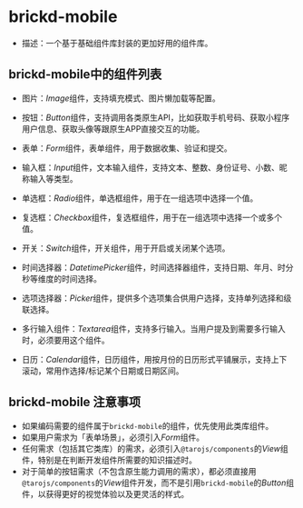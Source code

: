 # brickd-mobile
- 描述：一个基于基础组件库封装的更加好用的组件库。

## brickd-mobile中的组件列表
- 图片：*Image*组件，支持填充模式、图片懒加载等配置。
- 按钮：*Button*组件，支持调用各类原生API，比如获取手机号码、获取小程序用户信息、获取头像等跟原生APP直接交互的功能。
- 表单：*Form*组件，表单组件，用于数据收集、验证和提交。
- 输入框：*Input*组件，文本输入组件，支持文本、整数、身份证号、小数、昵称输入等类型。
- 单选框：*Radio*组件，单选框组件，用于在一组选项中选择一个值。
- 复选框：*Checkbox*组件，复选框组件，用于在一组选项中选择一个或多个值。
- 开关：*Switch*组件，开关组件，用于开启或关闭某个选项。
- 时间选择器：*DatetimePicker*组件，时间选择器组件，支持日期、年月、时分秒等维度的时间选择。
- 选项选择器：*Picker*组件，提供多个选项集合供用户选择，支持单列选择和级联选择。
- 多行输入组件：*Textarea*组件，支持多行输入。当用户提及到需要多行输入时，必须要用这个组件。

- 日历：*Calendar*组件，日历组件，用按月份的日历形式平铺展示，支持上下滚动，常用作选择/标记某个日期或日期区间。

## brickd-mobile 注意事项
- 如果编码需要的组件属于`brickd-mobile`的组件，优先使用此类库组件。
- 如果用户需求为「表单场景」，必须引入*Form*组件。
- 任何需求（包括其它类库）的需求，必须引入`@tarojs/components`的*View*组件，特别是在判断开发组件所需要的知识描述时。
- 对于简单的按钮需求（不包含原生能力调用的需求），都必须直接用`@tarojs/components`的*View*组件开发，而不是引用`brickd-mobile`的*Button*组件，以获得更好的视觉体验以及更灵活的样式。